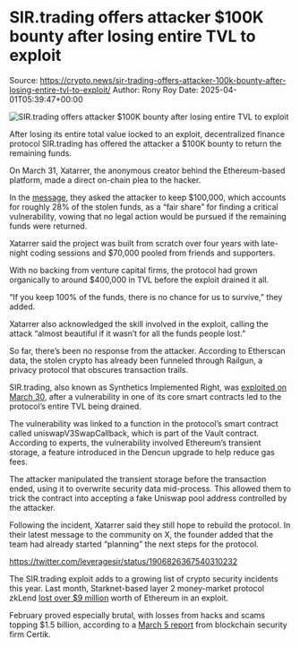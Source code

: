# SIR.trading offers attacker $100K bounty after losing entire TVL to exploit

Source: https://crypto.news/sir-trading-offers-attacker-100k-bounty-after-losing-entire-tvl-to-exploit/
Author: Rony Roy
Date: 2025-04-01T05:39:47+00:00

![SIR.trading offers attacker $100K bounty after losing entire TVL to exploit](https://crypto.news/app/uploads/2025/02/cropped-crypto-news-Bitcoin-DeFi-shouldnt-just-be-possible-option02.webp)

After losing its entire total value locked to an exploit, decentralized finance protocol SIR.trading has offered the attacker a $100K bounty to return the remaining funds.

On March 31, Xatarrer, the anonymous creator behind the Ethereum-based platform, made a direct on-chain plea to the hacker.

In the [message](https://etherscan.io/idm?addresses=0x5000ff6cc1864690d947b864b9fb0d603e8d1f1a%2c0x27defcfa6498f957918f407ed8a58eba2884768c&type=1), they asked the attacker to keep $100,000, which accounts for roughly 28% of the stolen funds, as a “fair share” for finding a critical vulnerability, vowing that no legal action would be pursued if the remaining funds were returned.

Xatarrer said the project was built from scratch over four years with late-night coding sessions and $70,000 pooled from friends and supporters. 

With no backing from venture capital firms, the protocol had grown organically to around $400,000 in TVL before the exploit drained it all. 

“If you keep 100% of the funds, there is no chance for us to survive,” they added.

Xatarrer also acknowledged the skill involved in the exploit, calling the attack “almost beautiful if it wasn’t for all the funds people lost.”

So far, there’s been no response from the attacker. According to Etherscan data, the stolen crypto has already been funneled through Railgun, a privacy protocol that obscures transaction trails.

SIR.trading, also known as Synthetics Implemented Right, was [exploited on March 30](https://crypto.news/defi-protocol-sir-trading-loses-entire-355k-tvl-following-exploit/), after a vulnerability in one of its core smart contracts led to the protocol’s entire TVL being drained.

The vulnerability was linked to a function in the protocol’s smart contract called uniswapV3SwapCallback, which is part of the Vault contract. According to experts, the vulnerability involved Ethereum’s transient storage, a feature introduced in the Dencun upgrade to help reduce gas fees.

The attacker manipulated the transient storage before the transaction ended, using it to overwrite security data mid-process. This allowed them to trick the contract into accepting a fake Uniswap pool address controlled by the attacker.

Following the incident, Xatarrer said they still hope to rebuild the protocol. In their latest message to the community on X, the founder added that the team had already started “planning” the next steps for the protocol.

https://twitter.com/leveragesir/status/1906826367540310232 

The SIR.trading exploit adds to a growing list of crypto security incidents this year. Last month, Starknet-based layer 2 money-market protocol zkLend [lost over $9 million](https://crypto.news/zklend-hacker-loses-all-2930-stolen-eth-to-tornadocash-phishing-scam/) worth of Ethereum in an exploit.

February proved especially brutal, with losses from hacks and scams topping $1.5 billion, according to a [March 5 report](https://crypto.news/crypto-losses-reached-1-53b-in-february-led-by-bybit-infini-and-zklend-exploits-certik/) from blockchain security firm Certik.
